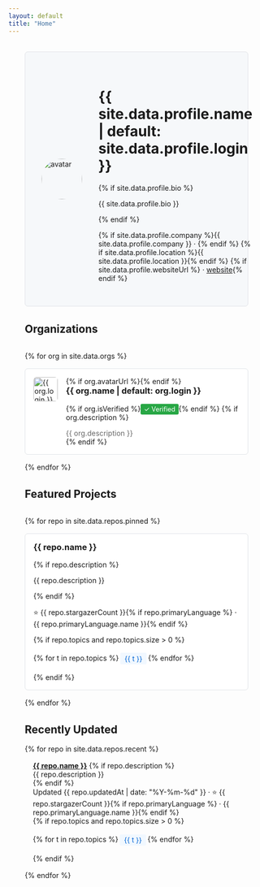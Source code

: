 ```yaml
---
layout: default
title: "Home"
---
```


<style>
.wrapper { max-width: 800px; margin: 0 auto; padding: 0 2rem; }
.hero { display: flex; gap: 2rem; align-items: center; margin: 2rem 0; padding: 2rem; border: 1px solid #e1e4e8; border-radius: 6px; background: #f6f8fa; }
.hero img { width: 80px; height: 80px; border-radius: 50%; }
.org-grid, .project-grid { display: grid; grid-template-columns: repeat(auto-fit, minmax(300px, 1fr)); gap: 1rem; margin: 2rem 0; }
.card { padding: 1rem; border: 1px solid #e1e4e8; border-radius: 6px; background: white; text-decoration: none; color: inherit; }
.card:hover { border-color: #0366d6; }
.card h3 { margin-top: 0; }
.list-item { padding: 1rem; border-bottom: 1px solid #e1e4e8; }
.list-item:last-child { border-bottom: none; }
.tag { display: inline-block; background: #f1f8ff; color: #0366d6; padding: 0.2rem 0.5rem; margin: 0.2rem; border-radius: 3px; font-size: 0.85rem; }
</style>

<div class="wrapper">
  <!-- HERO -->
  <div class="hero">
    <img class="avatar" src="{{ site.data.profile.avatarUrl }}" alt="avatar">
    <div>
      <h1>{{ site.data.profile.name | default: site.data.profile.login }}</h1>
      {% if site.data.profile.bio %}<p class="muted">{{ site.data.profile.bio }}</p>{% endif %}
      <p class="muted">
        {% if site.data.profile.company %}{{ site.data.profile.company }} · {% endif %}
        {% if site.data.profile.location %}{{ site.data.profile.location }}{% endif %}
        {% if site.data.profile.websiteUrl %} · <a href="{{ site.data.profile.websiteUrl }}">website</a>{% endif %}
      </p>
    </div>
  </div>

  <section>
    <h2>Organizations</h2>
    <div class="org-grid">
    {% for org in site.data.orgs %}
      <a class="card" href="{{ org.url }}">
        {% if org.avatarUrl %}<img src="{{ org.avatarUrl }}" alt="{{ org.login }}" style="width: 48px; height: 48px; border-radius: 6px; float: left; margin-right: 1rem;">{% endif %}
        <div style="overflow: hidden;">
          <h3 style="margin-top: 0;">{{ org.name | default: org.login }}</h3>
          {% if org.isVerified %}<span style="background: #28a745; color: white; padding: 0.2rem 0.4rem; border-radius: 3px; font-size: 0.8rem;">✓ Verified</span>{% endif %}
          {% if org.description %}<p style="color: #666; margin-bottom: 0;">{{ org.description }}</p>{% endif %}
        </div>
      </a>
    {% endfor %}
    </div>
  </section>

  <section>
    <h2>Featured Projects</h2>
    <div class="project-grid">
    {% for repo in site.data.repos.pinned %}
      <a class="card" href="{{ repo.url }}">
        <h3>{{ repo.name }}</h3>
        {% if repo.description %}<p class="muted">{{ repo.description }}</p>{% endif %}
        <p class="tiny muted">
          ⭐ {{ repo.stargazerCount }}{% if repo.primaryLanguage %} · {{ repo.primaryLanguage.name }}{% endif %}
        </p>
        {% if repo.topics and repo.topics.size > 0 %}
          <p class="tags">
            {% for t in repo.topics %}<span class="tag">{{ t }}</span>{% endfor %}
          </p>
        {% endif %}
      </a>
    {% endfor %}
    </div>
  </section>

  <section>
    <h2>Recently Updated</h2>
    <div class="list">
    {% for repo in site.data.repos.recent %}
      <div class="list-item">
        <div>
          <a href="{{ repo.url }}"><strong>{{ repo.name }}</strong></a>
          {% if repo.description %}<div class="muted">{{ repo.description }}</div>{% endif %}
          <div class="tiny muted">
            Updated {{ repo.updatedAt | date: "%Y-%m-%d" }} · ⭐ {{ repo.stargazerCount }}{% if repo.primaryLanguage %} · {{ repo.primaryLanguage.name }}{% endif %}
          </div>
          {% if repo.topics and repo.topics.size > 0 %}
            <p class="tags">
              {% for t in repo.topics %}<span class="tag">{{ t }}</span>{% endfor %}
            </p>
          {% endif %}
        </div>
      </div>
    {% endfor %}
    </div>
  </section>
</div>
